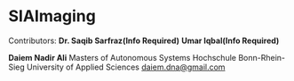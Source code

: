 # SIAImaging
Contributors:
**Dr. Saqib Sarfraz(Info Required)**
**Umar Iqbal(Info Required)**

**Daiem Nadir Ali**
Masters of Autonomous Systems
Hochschule Bonn-Rhein-Sieg 
University of Applied Sciences
daiem.dna@gmail.com

